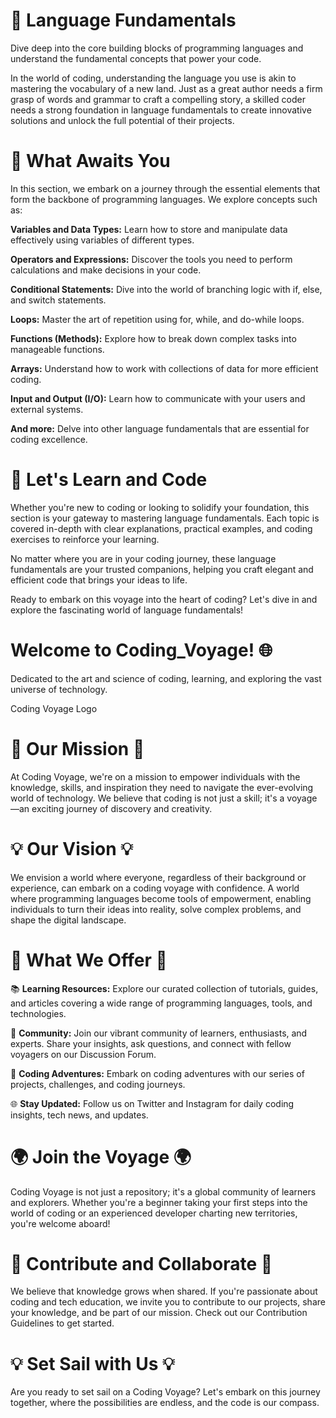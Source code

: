 
# 📖 Language Fundamentals
Dive deep into the core building blocks of programming languages and understand the fundamental concepts that power your code.

In the world of coding, understanding the language you use is akin to mastering the vocabulary of a new land. Just as a great author needs a firm grasp of words and grammar to craft a compelling story, a skilled coder needs a strong foundation in language fundamentals to create innovative solutions and unlock the full potential of their projects.

# 🌟 What Awaits You
In this section, we embark on a journey through the essential elements that form the backbone of programming languages. We explore concepts such as:

**Variables and Data Types:** Learn how to store and manipulate data effectively using variables of different types.

**Operators and Expressions:** Discover the tools you need to perform calculations and make decisions in your code.

**Conditional Statements:** Dive into the world of branching logic with if, else, and switch statements.

**Loops:** Master the art of repetition using for, while, and do-while loops.

**Functions (Methods):** Explore how to break down complex tasks into manageable functions.

**Arrays:** Understand how to work with collections of data for more efficient coding.

**Input and Output (I/O):** Learn how to communicate with your users and external systems.

**And more:** Delve into other language fundamentals that are essential for coding excellence.

# 🚀 Let's Learn and Code
Whether you're new to coding or looking to solidify your foundation, this section is your gateway to mastering language fundamentals. Each topic is covered in-depth with clear explanations, practical examples, and coding exercises to reinforce your learning.

No matter where you are in your coding journey, these language fundamentals are your trusted companions, helping you craft elegant and efficient code that brings your ideas to life.

Ready to embark on this voyage into the heart of coding? Let's dive in and explore the fascinating world of language fundamentals!

# Welcome to Coding_Voyage! 🌐
Dedicated to the art and science of coding, learning, and exploring the vast universe of technology.

Coding Voyage Logo

# 🚀 Our Mission 🚀

At Coding Voyage, we're on a mission to empower individuals with the knowledge, skills, and inspiration they need to navigate the ever-evolving world of technology. We believe that coding is not just a skill; it's a voyage—an exciting journey of discovery and creativity.

# 💡 Our Vision 💡

We envision a world where everyone, regardless of their background or experience, can embark on a coding voyage with confidence. A world where programming languages become tools of empowerment, enabling individuals to turn their ideas into reality, solve complex problems, and shape the digital landscape.

# 🌟 What We Offer 🌟

 📚 **Learning Resources:** Explore our curated collection of tutorials, guides, and articles covering a wide range of programming languages, tools, and technologies.

 💬 **Community:** Join our vibrant community of learners, enthusiasts, and experts. Share your insights, ask questions, and connect with fellow voyagers on our Discussion Forum.

🚢 **Coding Adventures:** Embark on coding adventures with our series of projects, challenges, and coding journeys.

🌐 **Stay Updated:** Follow us on Twitter and Instagram for daily coding insights, tech news, and updates.

# 🌍 Join the Voyage 🌍

Coding Voyage is not just a repository; it's a global community of learners and explorers. Whether you're a beginner taking your first steps into the world of coding or an experienced developer charting new territories, you're welcome aboard!

# 🚀 Contribute and Collaborate 🚀

We believe that knowledge grows when shared. If you're passionate about coding and tech education, we invite you to contribute to our projects, share your knowledge, and be part of our mission. Check out our Contribution Guidelines to get started.

# 💡 Set Sail with Us 💡

Are you ready to set sail on a Coding Voyage? Let's embark on this journey together, where the possibilities are endless, and the code is our compass.
